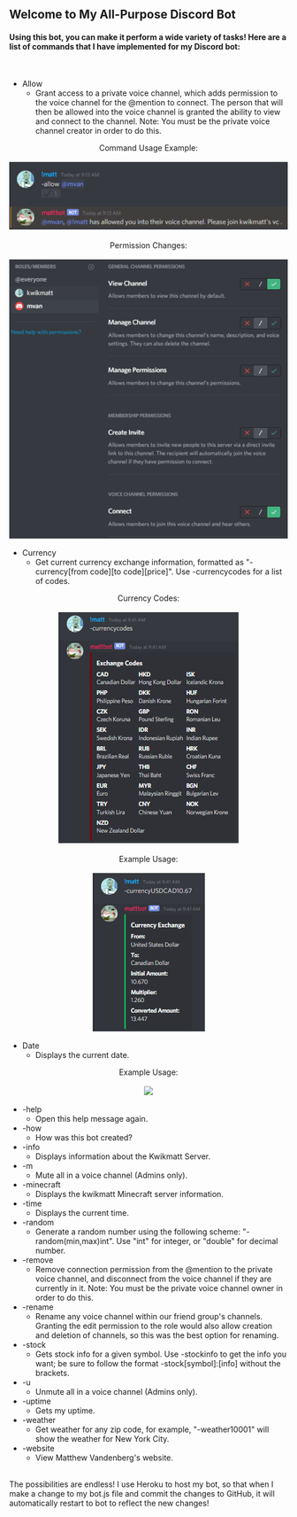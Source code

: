 ## Welcome to My All-Purpose Discord Bot  

#### Using this bot, you can make it perform a wide variety of tasks! Here are a list of commands that I have implemented for my Discord bot:  

<br>

* Allow
	* Grant access to a private voice channel, which adds permission to the voice channel for the @mention to connect. The person that will then be allowed into the voice channel is granted the ability to view and connect to the channel. Note: You must be the private voice channel creator in order to do this.

<p align="center">
	Command Usage Example:
	<br><br>
	<img src="readmeImages/allow.png">
	<br><br>
	Permission Changes:
	<br><br>
	<img src="readmeImages/allowPerms.png">
</p>

* Currency
	* Get current currency exchange information, formatted as "-currency[from code][to code][price]". Use -currencycodes for a list of codes.

<p align="center">
	Currency Codes:
	<br><br>
	<img src="readmeImages/currencyCodes.png">
	<br><br>
	Example Usage:
	<br><br>
	<img src="readmeImages/currencyUsage.png">
</p>

* Date
	* Displays the current date.

<p align="center">
	Example Usage:
	<br><br>
	<img src="readmeImages/data.png">
</p>

* -help
	* Open this help message again.
* -how
	* How was this bot created?
* -info
	* Displays information about the Kwikmatt Server.
* -m
	* Mute all in a voice channel (Admins only).
* -minecraft
	* Displays the kwikmatt Minecraft server information.
* -time
	* Displays the current time.
* -random
	* Generate a random number using the following scheme: "-random(min,max)int". Use "int" for integer, or "double" for decimal number.
* -remove
	* Remove connection permission from the @mention to the private voice channel, and disconnect from the voice channel if they are currently in it. Note: You must be the private voice channel owner in order to do this.
* -rename
	* Rename any voice channel within our friend group's channels. Granting the edit permission to the role would also allow creation and deletion of channels, so this was the best option for renaming.
* -stock
	* Gets stock info for a given symbol. Use -stockinfo to get the info you want; be sure to follow the format -stock[symbol]:[info] without the brackets.
* -u
	* Unmute all in a voice channel (Admins only).
* -uptime
	* Gets my uptime.
* -weather
	* Get weather for any zip code, for example, "-weather10001" will show the weather for New York City.
* -website
	* View Matthew Vandenberg's website.
<br>  
The possibilities are endless! I use Heroku to host my bot, so that when I make a change to my bot.js file and commit the changes to GitHub, it will automatically restart to bot to reflect the new changes!
